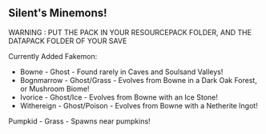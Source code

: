 **Silent's Minemons!**
----------------------------------
WARNING : PUT THE PACK IN YOUR RESOURCEPACK FOLDER, AND THE DATAPACK FOLDER OF YOUR SAVE

Currently Added Fakemon:

- Bowne - Ghost - Found rarely in Caves and Soulsand Valleys!
- Bognmarrow - Ghost/Grass - Evolves from Bowne in a Dark Oak Forest, or Mushroom Biome!
- Ivorice - Ghost/Ice - Evolves from Bowne with an Ice Stone!
- Withereign - Ghost/Poison - Evolves from Bowne with a Netherite Ingot!

Pumpkid - Grass - Spawns near pumpkins!
